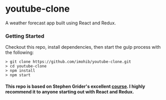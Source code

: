 # youtube-clone

A weather forecast app built using React and Redux.

### Getting Started

Checkout this repo, install dependencies, then start the gulp process with the following:

```
> git clone https://github.com/imohib/youtube-clone.git
> cd youtube-clone
> npm install
> npm start
```

#### This repo is based on Stephen Grider's excellent [course](https://www.udemy.com/react-redux/). I highly recommend it to anyone starting out with React and Redux.
